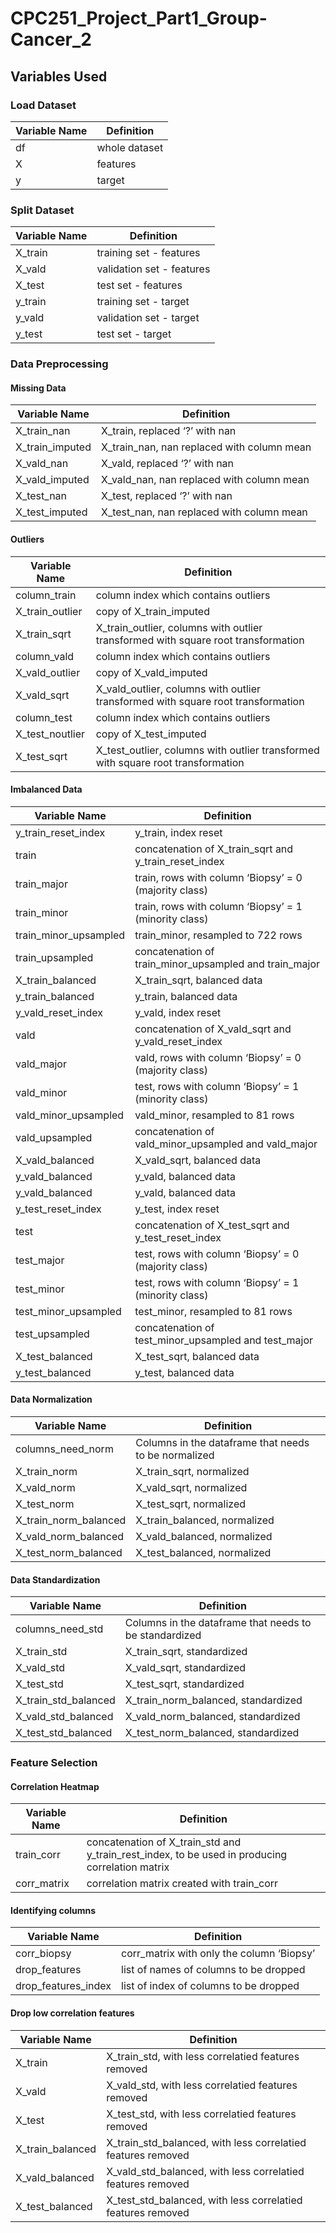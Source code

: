# CPC251_Project_Part1_Group-Cancer_2

## Variables Used
### Load Dataset

| Variable Name | Definition |
| --- | --- |
| df | whole dataset |
| X | features |
| y | target |

### Split Dataset

| Variable Name | Definition |
| --- | --- |
| X_train | training set - features |
| X_vald | validation set - features |
| X_test | test set - features |
| y_train | training set - target |
| y_vald | validation set - target |
| y_test | test set - target |

### Data Preprocessing

#### Missing Data

| Variable Name | Definition |
| --- | --- |
| X_train_nan | X_train, replaced ‘?’ with nan |
| X_train_imputed | X_train_nan, nan replaced with column mean |
| X_vald_nan | X_vald, replaced ‘?’ with nan |
| X_vald_imputed | X_vald_nan, nan replaced with column mean |
| X_test_nan | X_test, replaced ‘?’ with nan |
| X_test_imputed | X_test_nan, nan replaced with column mean |

#### Outliers

| Variable Name | Definition |
| --- | --- |
| column_train | column index which contains outliers |
| X_train_outlier | copy of X_train_imputed |
| X_train_sqrt | X_train_outlier, columns with outlier transformed with square root transformation |
| column_vald | column index which contains outliers |
| X_vald_outlier | copy of X_vald_imputed |
| X_vald_sqrt | X_vald_outlier, columns with outlier transformed with square root transformation |
| column_test | column index which contains outliers |
| X_test_noutlier | copy of X_test_imputed |
| X_test_sqrt | X_test_outlier, columns with outlier transformed with square root transformation |

#### Imbalanced Data

| Variable Name | Definition |
| --- | --- |
| y_train_reset_index | y_train, index reset |
| train | concatenation of X_train_sqrt and y_train_reset_index |
| train_major | train, rows with column ‘Biopsy’ = 0 (majority class) |
| train_minor | train, rows with column ‘Biopsy’ = 1 (minority class) |
| train_minor_upsampled | train_minor, resampled to 722 rows |
| train_upsampled | concatenation of train_minor_upsampled and train_major |
| X_train_balanced | X_train_sqrt, balanced data |
| y_train_balanced | y_train, balanced data |
| y_vald_reset_index | y_vald, index reset |
| vald | concatenation of X_vald_sqrt and y_vald_reset_index |
| vald_major | vald, rows with column ‘Biopsy’ = 0 (majority class) |
| vald_minor | test, rows with column ‘Biopsy’ = 1 (minority class) |
| vald_minor_upsampled | vald_minor, resampled to 81 rows |
| vald_upsampled | concatenation of vald_minor_upsampled and vald_major |
| X_vald_balanced | X_vald_sqrt, balanced data |
| y_vald_balanced | y_vald, balanced data |
| y_vald_balanced | y_vald, balanced data |
| y_test_reset_index | y_test, index reset |
| test | concatenation of X_test_sqrt and y_test_reset_index |
| test_major | test, rows with column ‘Biopsy’ = 0 (majority class) |
| test_minor | test, rows with column ‘Biopsy’ = 1 (minority class) |
| test_minor_upsampled | test_minor, resampled to 81 rows |
| test_upsampled | concatenation of test_minor_upsampled and test_major |
| X_test_balanced | X_test_sqrt, balanced data |
| y_test_balanced | y_test, balanced data |

#### Data Normalization

| Variable Name | Definition |
| --- | --- |
| columns_need_norm | Columns in the dataframe that needs to be normalized |
| X_train_norm | X_train_sqrt, normalized |
| X_vald_norm | X_vald_sqrt, normalized |
| X_test_norm | X_test_sqrt, normalized |
| X_train_norm_balanced | X_train_balanced, normalized |
| X_vald_norm_balanced | X_vald_balanced, normalized |
| X_test_norm_balanced | X_test_balanced, normalized |

#### Data Standardization

| Variable Name | Definition |
| --- | --- |
| columns_need_std | Columns in the dataframe that needs to be standardized |
| X_train_std | X_train_sqrt, standardized |
| X_vald_std | X_vald_sqrt, standardized |
| X_test_std | X_test_sqrt, standardized |
| X_train_std_balanced | X_train_norm_balanced, standardized |
| X_vald_std_balanced | X_vald_norm_balanced, standardized |
| X_test_std_balanced | X_test_norm_balanced, standardized |

### Feature Selection

#### Correlation Heatmap

| Variable Name | Definition |
| --- | --- |
| train_corr | concatenation of X_train_std and y_train_rest_index, to be used in producing correlation matrix |
| corr_matrix | correlation matrix created with train_corr |

#### Identifying columns

| Variable Name | Definition |
| --- | --- |
| corr_biopsy | corr_matrix with only the column ‘Biopsy’ |
| drop_features | list of names of columns to be dropped |
| drop_features_index | list of index of columns to be dropped |

#### Drop low correlation features

| Variable Name | Definition |
| --- | --- |
| X_train | X_train_std, with less correlatied features removed |
| X_vald | X_vald_std, with less correlatied features removed |
| X_test | X_test_std, with less correlatied features removed |
| X_train_balanced | X_train_std_balanced, with less correlatied features removed |
| X_vald_balanced | X_vald_std_balanced, with less correlatied features removed |
| X_test_balanced | X_test_std_balanced, with less correlatied features removed |